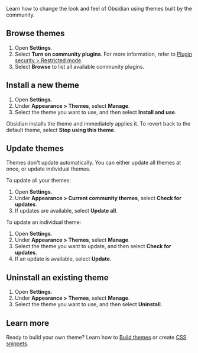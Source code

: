 Learn how to change the look and feel of Obsidian using themes built by the community.

## Browse themes

1. Open **Settings**.
1. Select **Turn on community plugins**. For more information, refer to [Plugin security > Restricted mode](Plugin%20security#Restricted%20mode).
1. Select **Browse** to list all available community plugins.

## Install a new theme

1. Open **Settings**.
1. Under **Appearance > Themes**, select **Manage**.
1. Select the theme you want to use, and then select **Install and use**.

Obsidian installs the theme and immediately applies it. To revert back to the default theme, select **Stop using this theme**.

## Update themes

Themes don't update automatically. You can either update all themes at once, or update individual themes.

To update all your themes:

1. Open **Settings**.
1. Under **Appearance > Current community themes**, select **Check for updates**.
1. If updates are available, select **Update all**.

To update an individual theme:

1. Open **Settings**.
1. Under **Appearance > Themes**, select **Manage**.
1. Select the theme you want to update, and then select **Check for updates**.
1. If an update is available, select **Update**.

## Uninstall an existing theme

1. Open **Settings**.
1. Under **Appearance > Themes**, select **Manage**.
1. Select the theme you want to use, and then select **Uninstall**.

## Learn more

Ready to build your own theme? Learn how to [Build themes](Build%20themes.md) or create [CSS snippets](CSS%20snippets.md).
